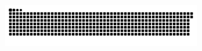 <picture>
  <source media="(prefers-color-scheme: dark)" srcset="https://raw.githubusercontent.com/MarineHakobyan/MarineHakobyan/05cc9ee1c7c3975813f42496f12414e3b2408e03/github-contribution-grid-snake-dark.svg" />
  <source media="(prefers-color-scheme: light)" srcset="https://raw.githubusercontent.com/MarineHakobyan/MarineHakobyan/05cc9ee1c7c3975813f42496f12414e3b2408e03/github-contribution-grid-snake.svg" />
  <img alt="github-snake" src="https://raw.githubusercontent.com/MarineHakobyan/MarineHakobyan/05cc9ee1c7c3975813f42496f12414e3b2408e03/github-contribution-grid-snake-dark.svg" />
</picture>
